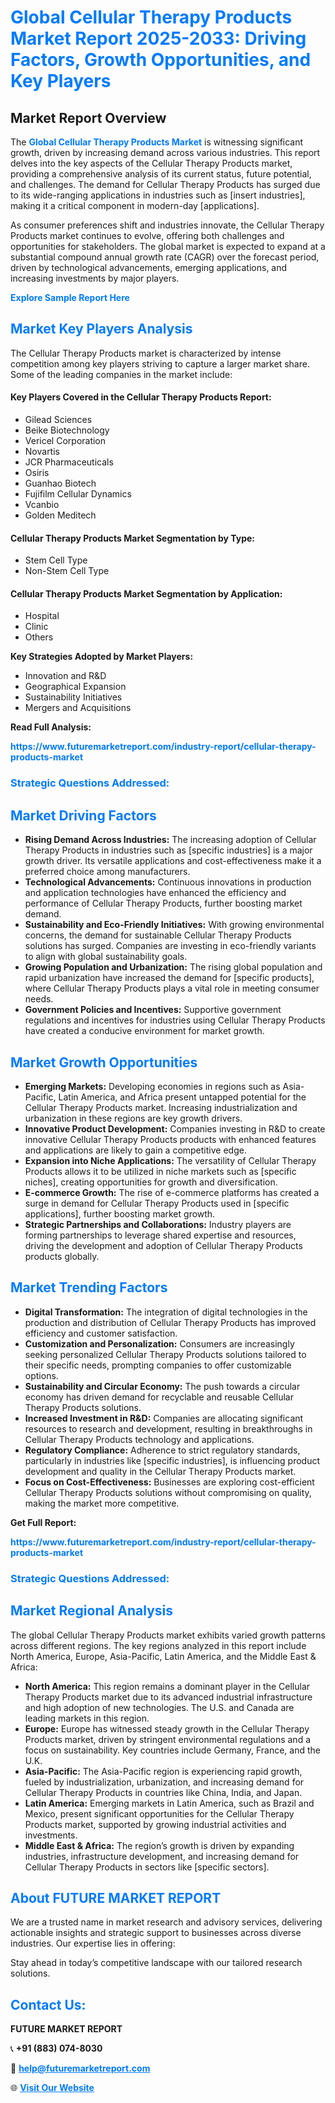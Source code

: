 <h1 style="color: #007BFF;">Global Cellular Therapy Products Market Report 2025-2033: Driving Factors, Growth Opportunities, and Key Players</h1>

<section id="overview">
<h2>Market Report Overview</h2>
<p>The <a href="https://www.futuremarketreport.com/industry-report/cellular-therapy-products-market" style="color: #007BFF; text-decoration: none;"><strong>Global Cellular Therapy Products Market</strong></a> is witnessing significant growth, driven by increasing demand across various industries. This report delves into the key aspects of the Cellular Therapy Products market, providing a comprehensive analysis of its current status, future potential, and challenges. The demand for Cellular Therapy Products has surged due to its wide-ranging applications in industries such as [insert industries], making it a critical component in modern-day [applications].</p>
<p>As consumer preferences shift and industries innovate, the Cellular Therapy Products market continues to evolve, offering both challenges and opportunities for stakeholders. The global market is expected to expand at a substantial compound annual growth rate (CAGR) over the forecast period, driven by technological advancements, emerging applications, and increasing investments by major players.</p>
</section>

<section id="overview">
<p><a href="https://www.futuremarketreport.com/request-sample/reportId=79936" style="color: #007BFF; text-decoration: none;"><strong>Explore Sample Report Here</strong></a></p>
</section>

<section id="key-players">
<h2 style="color: #007BFF;">Market Key Players Analysis</h2>
<p>The Cellular Therapy Products market is characterized by intense competition among key players striving to capture a larger market share. Some of the leading companies in the market include:</p>
<h4>Key Players Covered in the Cellular Therapy Products Report:</h4>
<ul><li>Gilead Sciences</li><li>Beike Biotechnology</li><li>Vericel Corporation</li><li>Novartis</li><li>JCR Pharmaceuticals</li><li>Osiris</li><li>Guanhao Biotech</li><li>Fujifilm Cellular Dynamics</li><li>Vcanbio</li><li>Golden Meditech</li></ul>
<h4>Cellular Therapy Products Market Segmentation by Type:</h4>
<ul><li>Stem Cell Type</li><li>Non-Stem Cell Type</li></ul>

<h4>Cellular Therapy Products Market Segmentation by Application:</h4>
<ul><li>Hospital</li><li>Clinic</li><li>Others</li></ul>
<p><strong>Key Strategies Adopted by Market Players:</strong></p>
<ul>
<li>Innovation and R&D</li>
<li>Geographical Expansion</li>
<li>Sustainability Initiatives</li>
<li>Mergers and Acquisitions</li>
</ul>
</section>

<section>
<p><strong>Read Full Analysis: </strong></p><a href="https://www.futuremarketreport.com/industry-report/cellular-therapy-products-market" style="color: #007BFF; text-decoration: none;"><strong>https://www.futuremarketreport.com/industry-report/cellular-therapy-products-market</strong></a>
<h3 style="color: #007BFF;">Strategic Questions Addressed:</h3>
</section>

<section id="driving-factors">
<h2 style="color: #007BFF;">Market Driving Factors</h2>
<ul>
<li><strong>Rising Demand Across Industries:</strong> The increasing adoption of Cellular Therapy Products in industries such as [specific industries] is a major growth driver. Its versatile applications and cost-effectiveness make it a preferred choice among manufacturers.</li>
<li><strong>Technological Advancements:</strong> Continuous innovations in production and application technologies have enhanced the efficiency and performance of Cellular Therapy Products, further boosting market demand.</li>
<li><strong>Sustainability and Eco-Friendly Initiatives:</strong> With growing environmental concerns, the demand for sustainable Cellular Therapy Products solutions has surged. Companies are investing in eco-friendly variants to align with global sustainability goals.</li>
<li><strong>Growing Population and Urbanization:</strong> The rising global population and rapid urbanization have increased the demand for [specific products], where Cellular Therapy Products plays a vital role in meeting consumer needs.</li>
<li><strong>Government Policies and Incentives:</strong> Supportive government regulations and incentives for industries using Cellular Therapy Products have created a conducive environment for market growth.</li>
</ul>
</section>

<section id="growth-opportunities">
<h2 style="color: #007BFF;">Market Growth Opportunities</h2>
<ul>
<li><strong>Emerging Markets:</strong> Developing economies in regions such as Asia-Pacific, Latin America, and Africa present untapped potential for the Cellular Therapy Products market. Increasing industrialization and urbanization in these regions are key growth drivers.</li>
<li><strong>Innovative Product Development:</strong> Companies investing in R&D to create innovative Cellular Therapy Products products with enhanced features and applications are likely to gain a competitive edge.</li>
<li><strong>Expansion into Niche Applications:</strong> The versatility of Cellular Therapy Products allows it to be utilized in niche markets such as [specific niches], creating opportunities for growth and diversification.</li>
<li><strong>E-commerce Growth:</strong> The rise of e-commerce platforms has created a surge in demand for Cellular Therapy Products used in [specific applications], further boosting market growth.</li>
<li><strong>Strategic Partnerships and Collaborations:</strong> Industry players are forming partnerships to leverage shared expertise and resources, driving the development and adoption of Cellular Therapy Products products globally.</li>
</ul>
</section>

<section id="trending-factors">
<h2 style="color: #007BFF;">Market Trending Factors</h2>
<ul>
<li><strong>Digital Transformation:</strong> The integration of digital technologies in the production and distribution of Cellular Therapy Products has improved efficiency and customer satisfaction.</li>
<li><strong>Customization and Personalization:</strong> Consumers are increasingly seeking personalized Cellular Therapy Products solutions tailored to their specific needs, prompting companies to offer customizable options.</li>
<li><strong>Sustainability and Circular Economy:</strong> The push towards a circular economy has driven demand for recyclable and reusable Cellular Therapy Products solutions.</li>
<li><strong>Increased Investment in R&D:</strong> Companies are allocating significant resources to research and development, resulting in breakthroughs in Cellular Therapy Products technology and applications.</li>
<li><strong>Regulatory Compliance:</strong> Adherence to strict regulatory standards, particularly in industries like [specific industries], is influencing product development and quality in the Cellular Therapy Products market.</li>
<li><strong>Focus on Cost-Effectiveness:</strong> Businesses are exploring cost-efficient Cellular Therapy Products solutions without compromising on quality, making the market more competitive.</li>
</ul>
</section>

<section>
<p><strong>Get Full Report: </strong></p><a href="https://www.futuremarketreport.com/industry-report/cellular-therapy-products-market" style="color: #007BFF; text-decoration: none;"><strong>https://www.futuremarketreport.com/industry-report/cellular-therapy-products-market</strong></a>
<h3 style="color: #007BFF;">Strategic Questions Addressed:</h3>
</section>


<section id="regional-analysis">
<h2 style="color: #007BFF;">Market Regional Analysis</h2>
<p>The global Cellular Therapy Products market exhibits varied growth patterns across different regions. The key regions analyzed in this report include North America, Europe, Asia-Pacific, Latin America, and the Middle East & Africa:</p>
<ul>
<li><strong>North America:</strong> This region remains a dominant player in the Cellular Therapy Products market due to its advanced industrial infrastructure and high adoption of new technologies. The U.S. and Canada are leading markets in this region.</li>
<li><strong>Europe:</strong> Europe has witnessed steady growth in the Cellular Therapy Products market, driven by stringent environmental regulations and a focus on sustainability. Key countries include Germany, France, and the U.K.</li>
<li><strong>Asia-Pacific:</strong> The Asia-Pacific region is experiencing rapid growth, fueled by industrialization, urbanization, and increasing demand for Cellular Therapy Products in countries like China, India, and Japan.</li>
<li><strong>Latin America:</strong> Emerging markets in Latin America, such as Brazil and Mexico, present significant opportunities for the Cellular Therapy Products market, supported by growing industrial activities and investments.</li>
<li><strong>Middle East & Africa:</strong> The region’s growth is driven by expanding industries, infrastructure development, and increasing demand for Cellular Therapy Products in sectors like [specific sectors].</li>
</ul>
</section>

<footer>
<h2 style="color: #007BFF;">About FUTURE MARKET REPORT</h2>
<p>We are a trusted name in market research and advisory services, delivering actionable insights and strategic support to businesses across diverse industries. Our expertise lies in offering:</p>

<p>Stay ahead in today’s competitive landscape with our tailored research solutions.</p>

<h2 style="color: #007BFF;">Contact Us:</h2>
<p><strong>FUTURE MARKET REPORT</strong></p>
<p>📞 <strong>+91 (883) 074-8030</strong></p>
<p>📧 <strong><a href="mailto:help@futuremarketreport.com" style="color: #007BFF;">help@futuremarketreport.com</a></strong></p>
<p>🌐 <strong><a href="https://www.futuremarketreport.com/" style="color: #007BFF;">Visit Our Website</a></strong></p>
</footer>